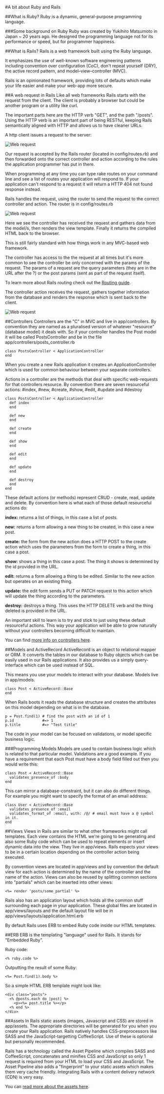#A bit about Ruby and Rails

##What is Ruby?
Ruby is a dynamic, general-purpose programming language.

###Some background on Ruby
Ruby was created by Yukihiro Matsumoto in Japan ~ 20 years ago. He designed the programming language not for its performance or speed, but for programmer happiness.

##What is Rails?
Rails is a web framework built using the Ruby language. 

It emphasizes the use of well-known software engineering patterns including convention over configuration (CoC), don't repeat yourself (DRY), the active record pattern, and model–view–controller (MVC).

Rails is an opinionated framework, providing lots of defaults which make your life easier and make your web-app more secure.

##A web request in Rails
Like all web frameworks Rails starts with the request from the client. The client is probably a browser but could be another program or a utility like curl.

The important parts here are the HTTP verb "GET", and the path "/posts". Using the HTTP verb is an important part of being RESTful, keeping Rails semantically aligned with HTTP and allows us to have cleaner URLs.

A http client issues a request to the server:

![Web request](/images/ruby_rails/web_request_1.png)

Our request is accepted by the Rails router (located in config/routes.rb) and then forwarded onto the correct controller and action according to the rules the application programmer has put in there.

When programming at any time you can type rake routes on your command line and see a list of routes your application will respond to. If your application can't respond to a request it will return a HTTP 404 not found response instead.


Rails handles the request, using the router to send the request to the correct controller and action. The router is in config/routes.rb

![Web request](/images/ruby_rails/web_request_2.png)

Here we see the controller has received the request and gathers data from the model/s, then renders the view template. Finally it returns the compiled HTML back to the browser.

This is still fairly standard with how things work in any MVC-based web framework.

The controller has access to the the request at all times but it's more common to see the controller be only concerned with the params of the request. The params of a request are the query parameters (they are in the URL after the ?) or the post params (sent as part of the request itself).


To learn more about Rails routing check out the [Routing guide](http://guides.rubyonrails.org/routing.html). 

The controller action receives the request, gathers together information from the database and renders the response which is sent back to the client.

![Web request](/images/ruby_rails/web_request_3.png)

##Controllers
Controllers are the "C" in MVC and live in app/controllers. By convention they are named as a pluralised version of whatever "resource" (database model) it deals with. So if your controller handles the Post model it will be called PostsController and be in the file app/controllers/posts_controller.rb

```
class PostsController < ApplicationController
end

```

When you create a new Rails application it creates an ApplicationController which is used for common behaviour between your separate controllers.

Actions in a controller are the methods that deal with specific web-requests for that controllers resource. By convention there are seven resourceful actions: #index, #new, #create, #show, #edit, #update and #destroy


```
class PostsController < ApplicationController
  def index
  end

  def new
  end

  def create
  end

  def show
  end

  def edit
  end

  def update
  end

  def destroy
  end
end

```

These default actions (or methods) represent CRUD - create, read, update and delete. By convention here is what each of those default resourceful actions do:

**index:** returns a list of things, in this case a list of posts.

**new:** returns a form allowing a new thing to be created, in this case a new post.

**create:** the form from the new action does a HTTP POST to the create action which uses the parameters from the form to create a thing, in this case a post.

**show:** shows a thing in this case a post. The thing it shows is determined by the id provided in the URL.

**edit:** returns a form allowing a thing to be edited. Similar to the new action but operates on an existing thing.

**update:** the edit form sends a PUT or PATCH request to this action which will update the thing according to the parameters.

**destroy:** destroys a thing. This uses the HTTP DELETE verb and the thing deleted is provided in the URL.

An important skill to learn is to try and stick to just using these default resourceful actions. This way your application will be able to grow naturally without your controllers becoming difficult to maintain. 

You can find [more info on controllers here](http://guides.rubyonrails.org/action_controller_overview.html). 


##Models and ActiveRecord
ActiveRecord is an object to relational mapper or ORM. It converts the tables in our database to Ruby objects which can be easily used in our Rails applications. It also provides us a simply query-interface which can be used instead of SQL.

This means you use your models to interact with your database. Models live in app/models.

```
class Post < ActiveRecord::Base
end
```

When Rails boots it reads the database structure and creates the attributes on this model depending on what is in the database.

```
p = Post.find(1) # find the post with an id of 1
p.id             #=> 1
p.title          #=> "Test title"
```

The code in your model can be focused on validations, or model specific business logic.


###Programming Models
Models are used to contain business logic which is related to that particular model. Validations are a good example. If you have a requirement that each Post must have a body field filled out then you would write this:

```
class Post < ActiveRecord::Base
  validates_presence_of :body
end
```

This can mirror a database-constraint, but it can also do different things. For example you might want to specify the format of an email address:

```
class User < ActiveRecord::Base
  validates_presence_of :email
  validates_format_of :email, with: /@/ # email must have a @ symbol in it.
end
```

##Views
Views in Rails are similar to what other frameworks might call templates. Each view contains the HTML we're going to be generating and also some Ruby code which can be used to repeat elements or insert dynamic data into the view. They live in app/views. Rails expects your views to be in a certain location depending on the controller action being executed.

By convention views are located in app/views and by convention the default view for each action is determined by the name of the controller and the name of the action. Views can also be reused by splitting common sections into "partials" which can be inserted into other views:
```
<%= render 'posts/some_partial' %>
```

Rails also has an application layout which holds all the common stuff surrounding each page in your application. These global files are located in app/views/layouts and the default layout file will be in app/views/layouts/application.html.erb

By default Rails uses ERB to embed Ruby code inside our HTML templates.


##ERB
ERB is the templating "language" used for Rails. It stands for "Embedded Ruby".

Ruby code:

```
<% ruby.code %>
```

Outputting the result of some Ruby:

```
<%= Post.find(1).body %>
```

So a simple HTML ERB template might look like:

```
<div class="posts">
  <% @posts.each do |post| %>
    <p><%= post.title %></p>
  <% end %>
</div>
```

##Assets
In Rails static assets (images, Javascript and CSS) are stored in app/assets. The appropriate directories will be generated for you when you create your Rails application. Rails natively handles CSS-preprocessors like SASS and the JavaScript-targetting CoffeeScript. Use of these is optional but personally recommended.

Rails has a technology called the Asset Pipeline which compiles SASS and CoffeeScript, concatenates and minifies CSS and JavaScript so only 1 request is required from your HTML to load your CSS and JavaScript. The Asset Pipeline also adds a "fingerprint" to your static assets which makes them very cache friendly. Integrating Rails with a content delivery network (CDN) is very easy.

You can [read more about the assets here](http://guides.rubyonrails.org/asset_pipeline.html).


